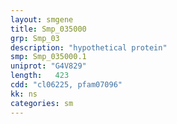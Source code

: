 ```yaml
---
layout: smgene
title: Smp_035000
grp: Smp_03
description: "hypothetical protein"
smp: Smp_035000.1
uniprot: "G4V829"
length:   423
cdd: "cl06225, pfam07096"
kk: ns
categories: sm
---
```

